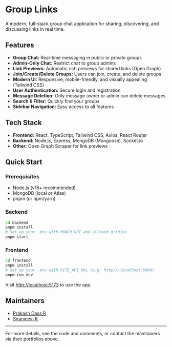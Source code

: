 # Group Links

A modern, full-stack group chat application for sharing, discovering, and discussing links in real time.

## Features
- **Group Chat:** Real-time messaging in public or private groups
- **Admin-Only Chat:** Restrict chat to group admins
- **Link Previews:** Automatic rich previews for shared links (Open Graph)
- **Join/Create/Delete Groups:** Users can join, create, and delete groups
- **Modern UI:** Responsive, mobile-friendly, and visually appealing (Tailwind CSS)
- **User Authentication:** Secure login and registration
- **Message Deletion:** Only message owner or admin can delete messages
- **Search & Filter:** Quickly find your groups
- **Sidebar Navigation:** Easy access to all features

## Tech Stack
- **Frontend:** React, TypeScript, Tailwind CSS, Axios, React Router
- **Backend:** Node.js, Express, MongoDB (Mongoose), Socket.io
- **Other:** Open Graph Scraper for link previews

## Quick Start

### Prerequisites
- Node.js (v18+ recommended)
- MongoDB (local or Atlas)
- pnpm (or npm/yarn)

### Backend
```bash
cd backend
pnpm install
# Set up your .env with MONGO_URI and allowed origins
pnpm start
```

### Frontend
```bash
cd frontend
pnpm install
# Set up your .env with VITE_API_URL (e.g. http://localhost:5000)
pnpm run dev
```

Visit [http://localhost:5173](http://localhost:5173) to use the app.

## Maintainers
- [Prakash Dass R](https://www.rprakashdass.in)
- [Siranjeevi K](https://siranjeevik.vercel.app)

---

For more details, see the code and comments, or contact the maintainers via their portfolios above.